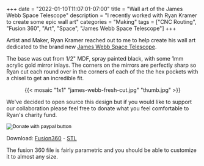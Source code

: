 +++
date = "2022-01-10T11:07:01-07:00"
title = "Wall art of the James Webb Space Telescope"
description = "I recently worked with Ryan Kramer to create some epic wall art"
categories = "Making"
tags = ["CNC Routing", "Fusion 360", "Art", "Space", "James Webb Space Telescope"]
+++

Artist and Maker, Ryan Kramer reached out to me to help create his wall art dedicated to the brand new [James Webb Space Telescope](https://www.jwst.nasa.gov/).

The base was cut from 1/2" MDF, spray painted black, with some 1mm acrylic gold mirror inlays. The corners on the mirrors are perfectly sharp so Ryan cut each round over in the corners of each of the the hex pockets with a chisel to get an incredible fit.

<center>
  {{< mosaic "1x1" "james-webb-fresh-cut.jpg" "thumb.jpg" >}}
</center>

We've decided to open source this design but if you would like to support our collaboration please feel free to donate what you feel comfortable to Ryan's charity fund.

<form action="https://www.paypal.com/donate" method="post" target="_top">
    <input type="hidden" name="hosted_button_id" value="PKNNU7EPND938" />
    <input type="image" class="notouch" src="https://www.paypalobjects.com/en_US/i/btn/btn_donate_LG.gif" border="0" name="submit" title="PayPal - The safer, easier way to pay online!" alt="Donate with paypal button" />
</form>

Download: [Fusion360](james-webb-v4.f3d) - [STL](james-webb-space-art.stl)

The fusion 360 file is fairly parametric and you should be able to customize it to almost any size.